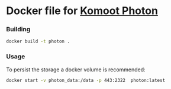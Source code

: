 # Docker file for [Komoot Photon](https://github.com/komoot/photon)

### Building
```bash
docker build -t photon .
```

### Usage

To persist the storage a docker volume is recommended:

```bash
docker start -v photon_data:/data -p 443:2322  photon:latest
```
